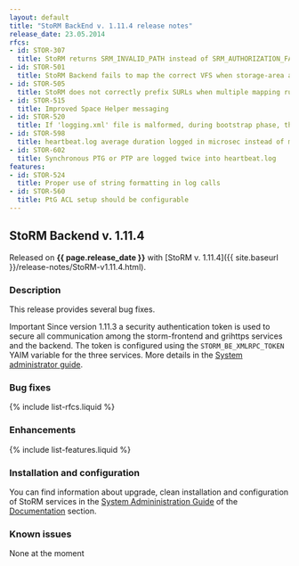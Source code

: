 ```yaml
---
layout: default
title: "StoRM BackEnd v. 1.11.4 release notes"
release_date: 23.05.2014
rfcs:
- id: STOR-307
  title: StoRM returns SRM_INVALID_PATH instead of SRM_AUTHORIZATION_FAILURE
- id: STOR-501
  title: StoRM Backend fails to map the correct VFS when storage-area accesspoints are nested
- id: STOR-505
  title: StoRM does not correctly prefix SURLs when multiple mapping rules are defined for a storage area
- id: STOR-515
  title: Improved Space Helper messaging
- id: STOR-520
  title: If 'logging.xml' file is malformed, during bootstrap phase, the Backend dies without writing the parsing error on stderr log file
- id: STOR-598
  title: heartbeat.log average duration logged in microsec instead of millisec
- id: STOR-602
  title: Synchronous PTG or PTP are logged twice into heartbeat.log
features:
- id: STOR-524
  title: Proper use of string formatting in log calls
- id: STOR-560
  title: PtG ACL setup should be configurable
---
```


## StoRM Backend v. 1.11.4

Released on **{{ page.release_date }}** with [StoRM v. 1.11.4]({{ site.baseurl }}/release-notes/StoRM-v1.11.4.html).

### Description

This release provides several bug fixes.

<span class="label label-info">Important</span> Since version 1.11.3 a security authentication token is used
to secure all communication among the storm-frontend and grihttps services and the 
backend. The token is configured using the `STORM_BE_XMLRPC_TOKEN` YAIM variable for
the three services. More details in the [System administrator guide][storm-sysadmin-guide].

### Bug fixes

{% include list-rfcs.liquid %}

### Enhancements

{% include list-features.liquid %}

### Installation and configuration

You can find information about upgrade, clean installation and configuration of StoRM services in the [System Admininistration Guide][storm-sysadmin-guide] of the [Documentation][storm-documentation] section.

### Known issues

None at the moment

[storm-documentation]: {{site.baseurl}}/documentation.html
[storm-sysadmin-guide]: {{site.baseurl}}/documentation/sysadmin-guide/1.11.4

